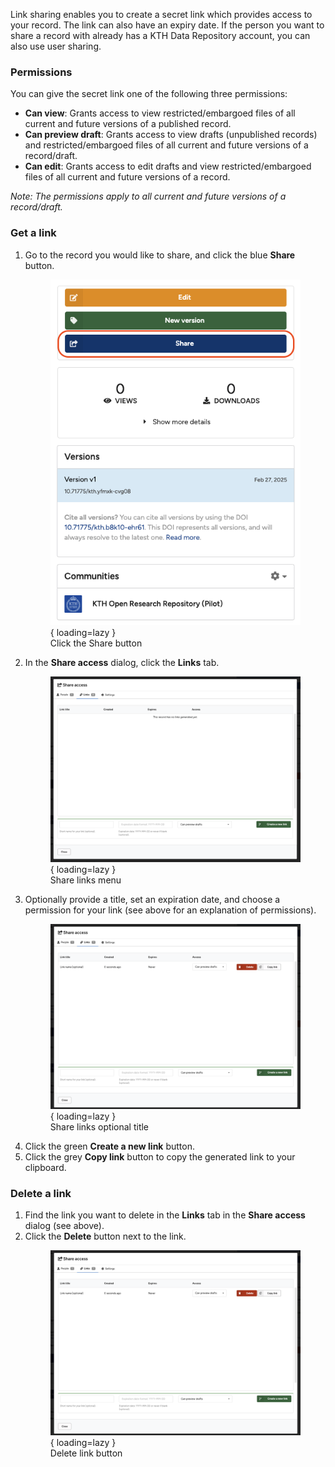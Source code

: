 Link sharing enables you to create a secret link which provides access to your record. The link can also have an expiry date. If the person you want to share a record with already has a KTH Data Repository account, you can also use user sharing.

### Permissions

You can give the secret link one of the following three permissions:

- **Can view**: Grants access to view restricted/embargoed files of all current and future versions of a published record.
- **Can preview draft**: Grants access to view drafts (unpublished records) and restricted/embargoed files of all current and future versions of a record/draft.
- **Can edit**: Grants access to edit drafts and view restricted/embargoed files of all current and future versions of a record.

*Note: The permissions apply to all current and future versions of a record/draft.*

### Get a link

1. Go to the record you would like to share, and click the blue **Share** button.
        <figure markdown="span">
        ![Share button](assets/images/share_button.png){ loading=lazy }
        <figcaption>Click the Share button</figcaption>
        </figure>
2. In the **Share access** dialog, click the **Links** tab.
        <figure markdown="span">
        ![Share links menu](assets/images/share_links_menu.png){ loading=lazy }
        <figcaption>Share links menu</figcaption>
        </figure>
3. Optionally provide a title, set an expiration date, and choose a permission for your link (see above for an explanation of permissions).
        <figure markdown="span">
        ![Share links optional title](assets/images/share_links_access.png){ loading=lazy }
        <figcaption>Share links optional title</figcaption>
        </figure>
4. Click the green **Create a new link** button.
5. Click the grey **Copy link** button to copy the generated link to your clipboard.

### Delete a link

1. Find the link you want to delete in the **Links** tab in the **Share access** dialog (see above).
2. Click the **Delete** button next to the link.
        <figure markdown="span">
        ![Delete link button](assets/images/share_links_access.png){ loading=lazy }
        <figcaption>Delete link button</figcaption>
        </figure>